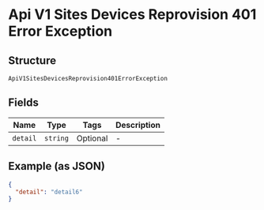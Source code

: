 
# Api V1 Sites Devices Reprovision 401 Error Exception

## Structure

`ApiV1SitesDevicesReprovision401ErrorException`

## Fields

| Name | Type | Tags | Description |
|  --- | --- | --- | --- |
| `detail` | `string` | Optional | - |

## Example (as JSON)

```json
{
  "detail": "detail6"
}
```

